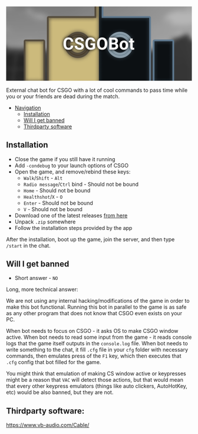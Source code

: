 ![CSGOBotBanner](https://raw.githubusercontent.com/unaryinc/Unary.CSGOBot/master/Images/Banner.png)

External chat bot for CSGO with a lot of cool commands to pass time while you or your friends are dead during the match.

- [Navigation](#navigation)
    - [Installation](#installation)
    - [Will I get banned](#will-i-get-banned)
    - [Thirdparty software](#thirdparty-software)

## Installation

* Close the game if you still have it running
* Add `-condebug` to your launch options of CSGO
* Open the game, and remove/rebind these keys:
    - `Walk`/`Shift` - `Alt`
    - `Radio message`/`Ctrl` bind - Should not be bound
    - `Home` - Should not be bound
    - `Healthshot`/`X` - `O`
    - `Enter` - Should not be bound
    - `V` - Should not be bound
* Download one of the latest releases [from here](https://github.com/unaryinc/Unary.CSGOBot/releases/latest)
* Unpack `.zip` somewhere
* Follow the installation steps provided by the app

After the installation, boot up the game, join the server, and then type `/start` in the chat.

## Will I get banned

* Short answer - `NO`

Long, more technical answer:

We are not using any internal hacking/modifications of the game in order to make this bot functional. Running this bot in parallel to the game is as safe as any other program that does not know that CSGO even exists on your PC.

When bot needs to focus on CSGO - it asks OS to make CSGO window active. When bot needs to read some input from the game - it reads console logs that the game itself outputs in the `console.log` file. When bot needs to write something to the chat, it fill `.cfg` file in your `cfg` folder with necessary commands, then emulates press of the `F1` key, which then executes that `.cfg` config that bot filled for the game. 

You might think that emulation of making CS window active or keypresses might be a reason that `VAC` will detect those actions, but that would mean that every other keypress emulators (things like auto clickers, AutoHotKey, etc) would be also banned, but they are not.

## Thirdparty software:
https://www.vb-audio.com/Cable/
